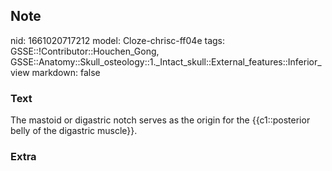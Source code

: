 ## Note
nid: 1661020717212
model: Cloze-chrisc-ff04e
tags: GSSE::!Contributor::Houchen_Gong, GSSE::Anatomy::Skull_osteology::1._Intact_skull::External_features::Inferior_view
markdown: false

### Text
The mastoid or digastric notch serves as the origin for the {{c1::posterior belly of the digastric muscle}}.

### Extra

